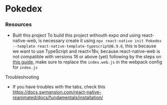 # Pokedex

### Resources
- Built this project
    To build this project withouth expo *and* using react-native-web, is necessary create it using `npx react-native init Pokedex --template react-native-template-typescript@6.9.6`, this is because we want to use TypeScript and react<18v, because react-native-web is not compatible with versions 18 or above (yet) following by the steps on [this guide](https://javascript.plainenglish.io/how-to-integrate-react-native-web-existing-react-native-apps-8e4964ad2f0b), make sure to replace the `index.web.js` in the webpack config for `index.js`

Troubleshooting
- If you have troubles with the tabs, check this https://docs.swmansion.com/react-native-reanimated/docs/fundamentals/installation/
